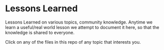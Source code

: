 # Lessons Learned

Lessons Learned on various topics, community knowledge. Anytime we learn a
useful/real world lesson we attempt to document it here, so that the knowledge
is shared to everyone.

Click on any of the files in this repo of any topic that interests you.
